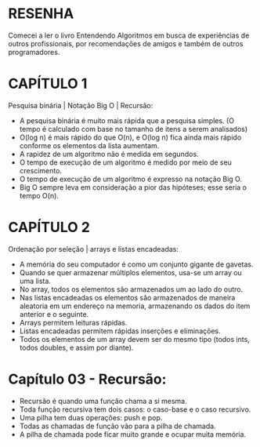 # RESENHA

Comecei a ler o livro Entendendo Algoritmos em busca de experiências de outros profissionais, por recomendações de amigos e também de outros programadores.

# CAPÍTULO 1

Pesquisa binária | Notação Big O | Recursão:

- A pesquisa binária é muito mais rápida que a pesquisa simples. (O tempo é calculado com base no tamanho de itens a serem analisados)
- O(log n) é mais rápido do que O(n), e O(log n) fica ainda mais rápido conforme os elementos da lista aumentam.
- A rapidez de um algoritmo não é medida em segundos.
- O tempo de execução de um algoritmo é medido por meio de seu crescimento.
- O tempo de execução de um algoritmo é expresso na notação Big O.
- Big O sempre leva em consideração a pior das hipóteses; esse seria o tempo O(n).

# CAPÍTULO 2

Ordenação por seleção | arrays e listas encadeadas:

- A memória do seu computador é como um conjunto gigante de gavetas.
- Quando se quer armazenar múltiplos elementos, usa-se um array ou uma lista.
- No array, todos os elementos são armazenados um ao lado do outro.
- Nas listas encadeadas os elementos são armazenados de maneira aleatoria em um endereço na memoria, armazenando os dados do item anterior e o seguinte.
- Arrays permitem leituras rápidas.
- Listas encadeadas permitem rápidas inserções e eliminações.
- Todos os elementos de um array devem ser do mesmo tipo (todos ints, todos doubles, e assim por diante).

# Capítulo 03 - Recursão:
- Recursão é quando uma função chama a si mesma.
- Toda função recursiva tem dois casos: o caso-base e o caso recursivo.
- Uma pilha tem duas operações: push e pop.
- Todas as chamadas de função vão para a pilha de chamada.
- A pilha de chamada pode ficar muito grande e ocupar muita memória.